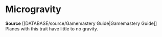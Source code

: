 ﻿---
id: '284'
name: Microgravity
rarity: Common
rus_type_level: null
source: '[[DATABASE/source/Gamemastery Guide|Gamemastery Guide]]'
trait:
- Microgravity
type: Trait

---
# Microgravity

**Source** [[DATABASE/source/Gamemastery Guide|Gamemastery Guide]]
Planes with this trait have little to no gravity.